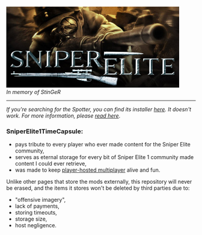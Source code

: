 ![SEheader.jpg](https://github.com/creatorpanda/SniperElite1TimeCapsule/blob/main/pictures/SEheader.jpg)\
*In memory of StinGeR*

---

*If you're searching for the Spotter, you can find its installer [here](https://github.com/creatorpanda/SniperElite1TimeCapsule/tree/main/Installers). It doesn't work. For more information, please [read here](https://github.com/creatorpanda/OverlordForSniperElite1)*.

### SniperElite1TimeCapsule:
- pays tribute to every player who ever made content for the Sniper Elite community,
- serves as eternal storage for every bit of Sniper Elite 1 community made content I could ever retrieve,
- was made to keep [player-hosted multiplayer](https://www.gameranger.com/about/) alive and fun.

Unlike other pages that store the mods externally, this repository will never be erased, and the items it stores won't be deleted by third parties due to:
- "offensive imagery",
- lack of payments,
- storing timeouts,
- storage size,
- host negligence.



<!---
Mods, Scopes and other visuals, Tutorials, Scripts, Manuals and everything that exists or existed online for Sniper Elite 1 (PC)
--->
